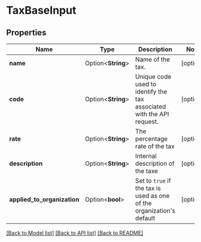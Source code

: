 # TaxBaseInput

## Properties

Name | Type | Description | Notes
------------ | ------------- | ------------- | -------------
**name** | Option<**String**> | Name of the tax. | [optional]
**code** | Option<**String**> | Unique code used to identify the tax associated with the API request. | [optional]
**rate** | Option<**String**> | The percentage rate of the tax | [optional]
**description** | Option<**String**> | Internal description of the taxe | [optional]
**applied_to_organization** | Option<**bool**> | Set to `true` if the tax is used as one of the organization's default | [optional]

[[Back to Model list]](../README.md#documentation-for-models) [[Back to API list]](../README.md#documentation-for-api-endpoints) [[Back to README]](../README.md)


